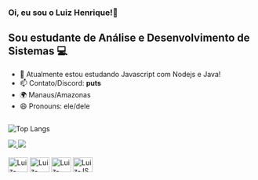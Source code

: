 ### Oi, eu sou o Luiz Henrique!👋
## Sou estudante de Análise e Desenvolvimento de Sistemas 💻
- 🌱 Atualmente estou estudando Javascript com Nodejs e Java!
- 📫 Contato/Discord: **puts**
- 🌍 Manaus/Amazonas 
- 😄 Pronouns: ele/dele

##

![Top Langs](https://github-readme-stats.vercel.app/api/top-langs/?username=luizhcunha&layout=compact)
<div>
  <a href="https://www.linkedin.com/in/luizhcunha/">
    <img src="https://img.shields.io/badge/LinkedIn-0077B5?style=for-the-badge&logo=linkedin&logoColor=white">
  </a>
  <a href="">
    <img src="https://img.shields.io/badge/Discord-7289DA?style=for-the-badge&logo=discord&logoColor=white">
  </a>
</div>

<div style="display: inline_block"><br>
  <img align="center" alt="Luiz-HTML" height="30" width="40" src="https://cdn.jsdelivr.net/gh/devicons/devicon@latest/icons/html5/html5-original.svg"/> 
  <img align="center" alt="Luiz-CSS" height="30" width="40" src="https://cdn.jsdelivr.net/gh/devicons/devicon@latest/icons/css3/css3-original.svg" />
  <img align="center" alt="Luiz-Java" height="30" width="40" src="https://cdn.jsdelivr.net/gh/devicons/devicon@latest/icons/java/java-original-wordmark.svg"/>
  <img align="center" alt="Luiz-JS" height="30" width="40" src="https://cdn.jsdelivr.net/gh/devicons/devicon@latest/icons/javascript/javascript-original.svg"/>
  
</div>

